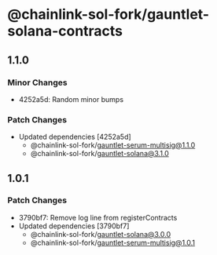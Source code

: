 # @chainlink-sol-fork/gauntlet-solana-contracts

## 1.1.0

### Minor Changes

- 4252a5d: Random minor bumps

### Patch Changes

- Updated dependencies [4252a5d]
  - @chainlink-sol-fork/gauntlet-serum-multisig@1.1.0
  - @chainlink-sol-fork/gauntlet-solana@3.1.0

## 1.0.1

### Patch Changes

- 3790bf7: Remove log line from registerContracts
- Updated dependencies [3790bf7]
  - @chainlink-sol-fork/gauntlet-solana@3.0.0
  - @chainlink-sol-fork/gauntlet-serum-multisig@1.0.1
